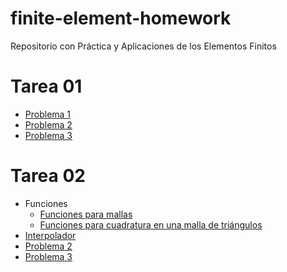 # finite-element-homework
Repositorio con Práctica y Aplicaciones de los Elementos Finitos
# Tarea 01
 * [Problema 1](Problema01.md)
 * [Problema 2](Problema02.md)
 * [Problema 3](Problema03.md)
# Tarea 02
 * Funciones
    * [Funciones para mallas](funciones-para-mallas.md)
    * [Funciones para cuadratura en una malla de triángulos](funciones-cuadratura-mallas.md)
 * [Interpolador](Interpolador-T02.md)
 * [Problema 2](Problema02-T02.md)
 * [Problema 3](Problema03-T02.md)
